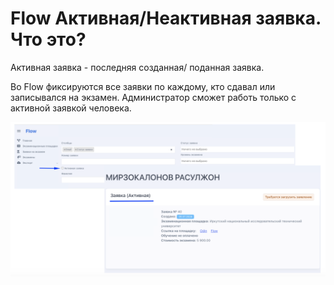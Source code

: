 # Flow Активная/Неактивная заявка. Что это?

Активная заявка - последняя созданная/ поданная заявка.

Во Flow фиксируются все заявки по каждому, кто сдавал или записывался на экзамен. Администратор сможет работь только с активной заявкой человека.



![](<../.gitbook/assets/image (132).png>)
